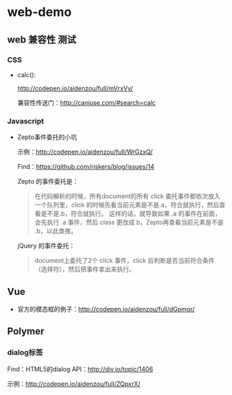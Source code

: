 # web-demo

## web 兼容性 测试

### CSS

- calc():

  http://codepen.io/aidenzou/full/mVrxVv/
  
  兼容性传送门：http://caniuse.com/#search=calc

### Javascript

- Zepto事件委托的小坑

  示例：http://codepen.io/aidenzou/full/WrGzxQ/
  
  Find：https://github.com/riskers/blog/issues/14
  
  Zepto 的事件委托是：
  
  > 在代码解析的时候，所有document的所有 click 委托事件都依次放入一个队列里，click 的时候先看当前元素是不是.a，符合就执行，然后查看是不是.b，符合就执行。
  这样的话，就导致如果 .a 的事件在前面，会先执行 .a 事件，然后 class 更改成 b，Zepto再查看当前元素是不是 .b，以此类推。
  
  jQuery 的事件委托：
  
  > document上委托了2个 click 事件，click 后判断是否当前符合条件（选择符），然后把事件拿出来执行。

## Vue

- 官方的模态框的例子：http://codepen.io/aidenzou/full/dGpmqr/

## Polymer

### dialog标签

Find：HTML5的dialog API：http://div.io/topic/1406

示例：http://codepen.io/aidenzou/full/ZQpxrX/


